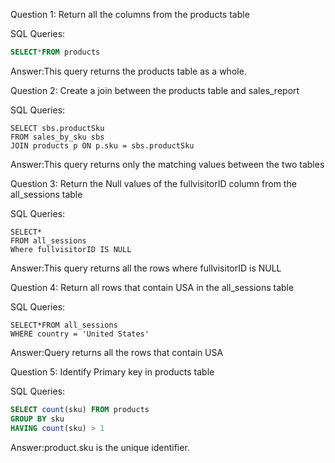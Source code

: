Question 1: Return all the columns from the products table

SQL Queries:
```sql
SELECT*FROM products
```



Answer:This query returns the products table as a whole.



Question 2: Create a join between the products table and sales_report

SQL Queries:
```
SELECT sbs.productSku
FROM sales_by_sku sbs
JOIN products p ON p.sku = sbs.productSku
```
Answer:This query returns only the matching values between the two tables



Question 3: Return the Null values of the fullvisitorID column from the all_sessions table


SQL Queries:
```
SELECT*
FROM all_sessions
Where fullvisitorID IS NULL
```

Answer:This query returns all the rows  where fullvisitorID is NULL



Question 4: Return all rows that contain USA in the all_sessions table

SQL Queries:
```
SELECT*FROM all_sessions
WHERE country = 'United States'
```



Answer:Query returns all the rows that contain USA



Question 5: Identify Primary key in products table

SQL Queries:
```sql
SELECT count(sku) FROM products
GROUP BY sku
HAVING count(sku) > 1
```

Answer:product.sku is the unique identifier. 
